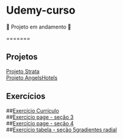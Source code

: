 # Udemy-curso
 
 🚧 Projeto em andamento 🚧
 
=======
 <div> 
    <h2>Projetos</h2>
        <a href="https://jeffersondeab.github.io/Udemy-curso/Se%C3%A7%C3%B5es/Se%C3%A7%C3%A3o__8/Projeto_Strata/projeto_strata.html">Projeto Strata</a>
        <br>
        <a href="https://jeffersondeab.github.io/Udemy-curso/Se%C3%A7%C3%B5es/Se%C3%A7%C3%A3o__10/Projeto_AngelsHotels/Projeto_AngelsHotels.html">Projeto AngelsHotels</a>
 </div>
 
<div>
    <h2>Exercícios</h2>
##<a href="https://jeffersondeab.github.io/Udemy-curso/Se%C3%A7%C3%B5es/Se%C3%A7%C3%A3o__2/curr%C3%ADculo_exerc%C3%ADcio/index.html">Exercício Currículo</a><br>
##<a href="https://jeffersondeab.github.io/Udemy-curso/Se%C3%A7%C3%B5es/Se%C3%A7%C3%A3o__3/exerc%C3%ADcio/exerc%C3%ADcio.html">Exercício page - seção 3</a><br>
##<a href="https://jeffersondeab.github.io/Udemy-curso/Se%C3%A7%C3%B5es/Se%C3%A7%C3%A3o__4/exerc%C3%ADcio/exerc%C3%ADcio.html">Exercício page - seção 4</a><br>
##<a href="https://jeffersondeab.github.io/Udemy-curso/Se%C3%A7%C3%B5es/se%C3%A7%C3%A3o__5/exerc%C3%ADcio/tabela.html">Exercício tabela - seção 5</a

<a href="Seções/Seção__13/exercícios/cores_gradientes-radial.html">gradientes radial</a>

</div>




